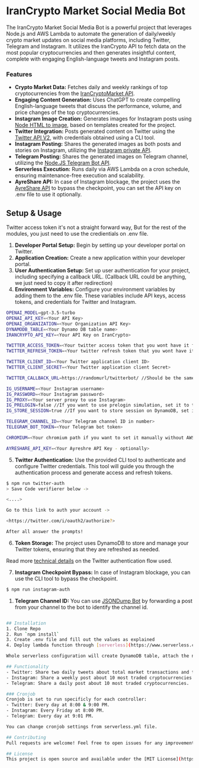 # IranCrypto Market Social Media Bot

The IranCrypto Market Social Media Bot is a powerful project that leverages Node.js and AWS Lambda to automate the generation of daily/weekly crypto market updates on social media platforms, including Twitter, Telegram and Instagram. It utilizes the IranCrypto API to fetch data on the most popular cryptocurrencies and then generates insightful content, complete with engaging English-language tweets and Instagram posts.

### Features
* **Crypto Market Data:** Fetches daily and weekly rankings of top cryptocurrencies from the [IranCryptoMarket API](https://irancrypto.market/api/).
* **Engaging Content Generation:** Uses ChatGPT to create compelling English-language tweets that discuss the performance, volume, and price changes of the top cryptocurrencies.
* **Instagram Image Creation:** Generates images for Instagram posts using [Node HTML to image](https://www.npmjs.com/package/node-html-to-image), based on templates created for the project.
* **Twitter Integration:** Posts generated content on Twitter using the [Twitter API V2](https://www.npmjs.com/package/twitter-api-v2), with credentials obtained using a CLI tool.
* **Instagram Posting:** Shares the generated images as both posts and stories on Instagram, utilizing the [Instagram private API](https://www.npmjs.com/package/instagram-private-api).
* **Telegram Posting:** Shares the generated images on Telegram channel, utilizing the [Node.JS Telegram Bot API](https://www.npmjs.com/package/node-telegram-bot-api).
* **Serverless Execution:** Runs daily via AWS Lambda on a cron schedule, ensuring maintenance-free execution and scalability.
* **AyreShare API:** In case of Instagram blockage, the project uses the [AyreShare API](https://www.ayrshare.com/) to bypass the checkpoint, you can set the API key on .env file to use it optionally.

## Setup & Usage
Twitter access token it's not a straight forward way, But for the rest of the modules, you just need to use the credientials on .env file.

1. **Developer Portal Setup:** Begin by setting up your developer portal on Twitter.
2. **Application Creation:** Create a new application within your developer portal.
3. **User Authentication Setup:** Set up user authentication for your project, including specifying a callback URL. (Callback URL could be anything, we just need to copy it after redirection)
4. **Environment Variables:** Configure your environment variables by adding them to the .env file. These variables include API keys, access tokens, and credentials for Twitter and Instagram.

```sh
OPENAI_MODEL=gpt-3.5-turbo
OPENAI_API_KEY=<Your API Key>
OPENAI_ORGANIZATION=<Your Organization API Key>
DYNAMODB_TABLE=<Your Dynamo DB table name>
IRANCRYPTO_API_KEY=<Your API Key on IranCrypto>

TWITTER_ACCESS_TOKEN=<Your twitter access token that you wont have it first>
TWITTER_REFRESH_TOKEN=<Your twitter refresh token that you wont have it first>

TWITTER_CLIENT_ID=<Your Twitter application client ID>
TWITTER_CLIENT_SECRET=<Your Twitter application client Secret>

TWITTER_CALLBACK_URL=https://randomurl/twitterbot/ //Should be the same with your Twitter app config

IG_USERNAME=<Your Instagram username>
IG_PASSWORD=<Your Instagram password>
IG_PROXY=<Your server proxy to use Instagram>
IG_PRELOGIN=false //If you want to use prelogin simulation, set it to true
IG_STORE_SESSION=true //If you want to store session on DynamoDB, set it to true

TELEGRAM_CHANNEL_ID=<Your Telegram channel ID in number>
TELEGRAM_BOT_TOKEN=<Your Telegram bot token>

CHROMIUM=<Your chromium path if you want to set it manually without AWS layers>

AYRESHARE_API_KEY=<Your Ayreshre API Key - optionally>
```

5. **Twitter Authentication:** Use the provided CLI tool to authenticate and configure Twitter credentials. This tool will guide you through the authentication process and generate access and refresh tokens.

```sh
$ npm run twitter-auth
> Save Code verifierer below ->

<....>

Go to this link to auth your account ->

<https://twitter.com/i/oauth2/authorize?>

After all answer the prompts!
```

6. **Token Storage:** The project uses DynamoDB to store and manage your Twitter tokens, ensuring that they are refreshed as needed.

Read more [technical details](https://github.com/PLhery/node-twitter-api-v2/blob/712ca82293c1b587638055537969dbec5a7bce40/doc/auth.md#user-wide-authentication-flow)  on the Twitter authentication flow used.

7. **Instagram Checkpoint Bypass:** In case of Instagram blockage, you can use the CLI tool to bypass the checkpoint.

```sh
$ npm run instagram-auth
```

1. **Telegram Channel ID:** You can use [JSONDump Bot](https://t.me/JsonDumpBot) by forwarding a post from your channel to the bot to identify the channel id.

```sh

## Installation
1. Clone Repo
2. Run `npm install`
3. Create .env file and fill out the values as explained
4. Deploy lambda function through [serverless](https://www.serverless.com/framework/docs/providers/aws/guide/deploying): `npm run deploy`

Whole serverless configuration will create DynamoDB table, attach the needed permissions and set the cronjob.

## Functionality
- Twitter: Share two daily tweets about total market transactions and top 3 cryptocurrencies.
- Instagram: Share a weekly post about 10 most traded cryptocurrencies.
- Telegram: Share a daily post about 10 most traded cryptocurrencies.

### Cronjob
Cronjob is set to run specificly for each controller:
- Twitter: Every day at 8:00 & 9:00 PM.
- Instagram: Every Friday at 8:00 PM.
- Telegram: Every day at 9:01 PM.

You can change cronjob settings from serverless.yml file.

## Contributing
Pull requests are welcome! Feel free to open issues for any improvements or bugs.

## License
This project is open source and available under the [MIT License](https://opensource.org/licenses/MIT).